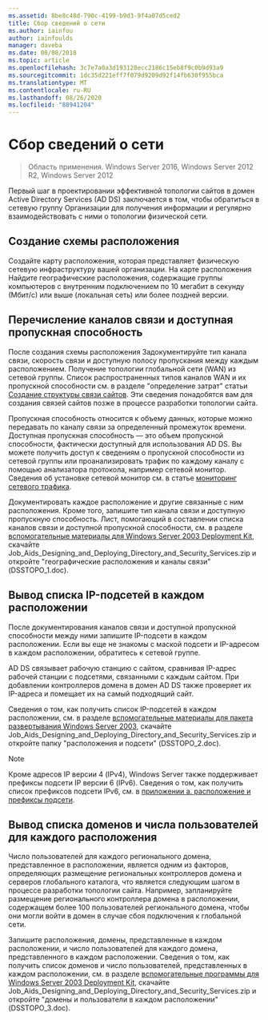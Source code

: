 ```yaml
---
ms.assetid: 8be8c48d-790c-4199-b9d3-9f4a07d5ced2
title: Сбор сведений о сети
ms.author: iainfou
author: iainfoulds
manager: daveba
ms.date: 08/08/2018
ms.topic: article
ms.openlocfilehash: 3c7e7a0a3d193128ecc2186c15eb8f9c0b9d93a9
ms.sourcegitcommit: 1dc35d221eff7f079d9209d92f14fb630f955bca
ms.translationtype: MT
ms.contentlocale: ru-RU
ms.lasthandoff: 08/26/2020
ms.locfileid: "88941204"
---
```

# <a name="collecting-network-information"></a>Сбор сведений о сети

> Область применения. Windows Server 2016, Windows Server 2012 R2, Windows Server 2012

Первый шаг в проектировании эффективной топологии сайтов в домен Active Directory Services (AD DS) заключается в том, чтобы обратиться в сетевую группу Организации для получения информации и регулярно взаимодействовать с ними о топологии физической сети.

## <a name="creating-a-location-map"></a>Создание схемы расположения

Создайте карту расположения, которая представляет физическую сетевую инфраструктуру вашей организации. На карте расположения Найдите географические расположения, содержащие группы компьютеров с внутренним подключением по 10 мегабит в секунду (Мбит/с) или выше (локальная сеть) или более поздней версии.

## <a name="listing-communication-links-and-available-bandwidth"></a>Перечисление каналов связи и доступная пропускная способность

После создания схемы расположения Задокументируйте тип канала связи, скорость связи и доступную полосу пропускания между каждым расположением. Получение топологии глобальной сети (WAN) из сетевой группы. Список распространенных типов каналов WAN и их пропускной способности см. в разделе "определение затрат" статьи [Создание структуры связи сайтов](../../ad-ds/plan/Creating-a-Site-Link-Design.md). Эти сведения понадобятся вам для создания связей сайтов позже в процессе разработки топологии сайта.

Пропускная способность относится к объему данных, которые можно передавать по каналу связи за определенный промежуток времени. Доступная пропускная способность — это объем пропускной способности, фактически доступный для использования AD DS. Вы можете получить доступ к сведениям о пропускной способности из сетевой группы или проанализировать трафик по каждому каналу с помощью анализатора протокола, например сетевой монитор. Сведения об установке сетевой монитор см. в статье [мониторинг сетевого трафика](/previous-versions/windows/it-pro/windows-server-2003/cc783075(v=ws.10)).

Документировать каждое расположение и другие связанные с ним расположения. Кроме того, запишите тип канала связи и доступную пропускную способность. Лист, помогающий в составлении списка каналов связи и доступной пропускной способности, см. в разделе [вспомогательные материалы для Windows Server 2003 Deployment Kit](https://microsoft.com/download/details.aspx?id=9608), скачайте Job_Aids_Designing_and_Deploying_Directory_and_Security_Services.zip и откройте "географические расположения и каналы связи" (DSSTOPO_1.doc).

## <a name="listing-ip-subnets-within-each-location"></a>Вывод списка IP-подсетей в каждом расположении

После документирования каналов связи и доступной пропускной способности между ними запишите IP-подсети в каждом расположении. Если вы еще не знакомы с маской подсети и IP-адресом в каждом расположении, обратитесь к сетевой группе.

AD DS связывает рабочую станцию с сайтом, сравнивая IP-адрес рабочей станции с подсетями, связанными с каждым сайтом. При добавлении контроллеров домена в домен AD DS также проверяет их IP-адреса и помещает их на самый подходящий сайт.

Сведения о том, как получить список IP-подсетей в каждом расположении, см. в разделе [вспомогательные материалы для пакета развертывания Windows Server 2003](https://microsoft.com/download/details.aspx?id=9608), скачайте Job_Aids_Designing_and_Deploying_Directory_and_Security_Services.zip и откройте папку "расположения и подсети" (DSSTOPO_2.doc).

> [!NOTE]
> Кроме адресов IP версии 4 (IPv4), Windows Server также поддерживает префиксы подсети IP версии 6 (IPv6). Сведения о том, как получить список префиксов подсети IPv6, см. в [приложении а. расположение и префиксы подсети](../../ad-ds/plan/Appendix-A--Locations-and-Subnet-Prefixes.md).

## <a name="listing-domains-and-number-of-users-for-each-location"></a>Вывод списка доменов и числа пользователей для каждого расположения

Число пользователей для каждого регионального домена, представленное в расположении, является одним из факторов, определяющих размещение региональных контроллеров домена и серверов глобального каталога, что является следующим шагом в процессе разработки топологии сайта. Например, запланируйте размещение регионального контроллера домена в расположении, содержащем более 100 пользователей регионального домена, чтобы они могли войти в домен в случае сбоя подключения к глобальной сети.

Запишите расположения, домены, представленные в каждом расположении, и число пользователей для каждого домена, представленного в каждом расположении. Сведения о том, как получить список доменов и число пользователей, представленных в каждом расположении, см. в разделе [вспомогательные программы для Windows Server 2003 Deployment Kit](https://microsoft.com/download/details.aspx?id=9608), скачайте Job_Aids_Designing_and_Deploying_Directory_and_Security_Services.zip и откройте "домены и пользователи в каждом расположении" (DSSTOPO_3.doc).
